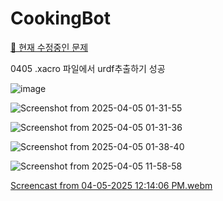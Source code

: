 # CookingBot


[🔗 현재 수정중인 문제](https://github.com/iui-whgi/CookingBot/blob/main/URDF/Problem.md)

0405 
.xacro 파일에서 urdf추출하기 성공

![image](https://github.com/user-attachments/assets/7fbbbb7a-5edb-459a-bed4-3cd5b304c0a6)

![Screenshot from 2025-04-05 01-31-55](https://github.com/user-attachments/assets/992026a6-3fb8-4b4b-bb2c-861327da45ee)

![Screenshot from 2025-04-05 01-31-36](https://github.com/user-attachments/assets/abe7eaa8-8c96-4f4d-8e32-c5a8e5f4feee)

![Screenshot from 2025-04-05 01-38-40](https://github.com/user-attachments/assets/9a03bef4-fee0-4242-bdff-a45a8a9ce2c7)




![Screenshot from 2025-04-05 11-58-58](https://github.com/user-attachments/assets/a5098753-da61-41dc-a8a5-8c6ac0b2e657)

[Screencast from 04-05-2025 12:14:06 PM.webm](https://github.com/user-attachments/assets/2109adbe-9ddc-4c07-a56c-a2e60628716b)
